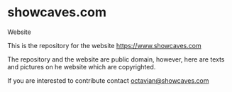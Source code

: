 # showcaves.com
Website

This is the repository for the website https://www.showcaves.com

The repository and the website are public domain, however, here are texts and pictures on he website which are copyrighted.

If you are interested to contribute contact octavian@showcaves.com
